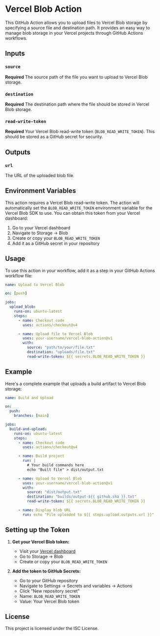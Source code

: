 # Vercel Blob Action

This GitHub Action allows you to upload files to Vercel Blob storage by specifying a source file and destination path. It provides an easy way to manage blob storage in your Vercel projects through GitHub Actions workflows.

## Inputs

### `source`

**Required** The source path of the file you want to upload to Vercel Blob storage.

### `destination`

**Required** The destination path where the file should be stored in Vercel Blob storage.

### `read-write-token`

**Required** Your Vercel Blob read-write token (`BLOB_READ_WRITE_TOKEN`). This should be stored as a GitHub secret for security.

## Outputs

### `url`

The URL of the uploaded blob file.

## Environment Variables

This action requires a Vercel Blob read-write token. The action will automatically set the `BLOB_READ_WRITE_TOKEN` environment variable for the Vercel Blob SDK to use. You can obtain this token from your Vercel dashboard:

1. Go to your Vercel dashboard
2. Navigate to Storage → Blob
3. Create or copy your `BLOB_READ_WRITE_TOKEN`
4. Add it as a GitHub secret in your repository

## Usage

To use this action in your workflow, add it as a step in your GitHub Actions workflow file:

```yaml
name: Upload to Vercel Blob

on: [push]

jobs:
  upload_blob:
    runs-on: ubuntu-latest
    steps:
      - name: Checkout code
        uses: actions/checkout@v4

      - name: Upload file to Vercel Blob
        uses: your-username/vercel-blob-action@v1
        with:
          source: "path/to/your/file.txt"
          destination: "uploads/file.txt"
          read-write-token: ${{ secrets.BLOB_READ_WRITE_TOKEN }}
```

## Example

Here's a complete example that uploads a build artifact to Vercel Blob storage:

```yaml
name: Build and Upload

on:
  push:
    branches: [main]

jobs:
  build-and-upload:
    runs-on: ubuntu-latest
    steps:
      - name: Checkout code
        uses: actions/checkout@v4

      - name: Build project
        run: |
          # Your build commands here
          echo "Built file" > dist/output.txt

      - name: Upload to Vercel Blob
        uses: your-username/vercel-blob-action@v1
        with:
          source: "dist/output.txt"
          destination: "builds/output-${{ github.sha }}.txt"
          read-write-token: ${{ secrets.BLOB_READ_WRITE_TOKEN }}

      - name: Display blob URL
        run: echo "File uploaded to ${{ steps.upload.outputs.url }}"
```

## Setting up the Token

1. **Get your Vercel Blob token:**

   - Visit your [Vercel dashboard](https://vercel.com/dashboard)
   - Go to Storage → Blob
   - Create or copy your `BLOB_READ_WRITE_TOKEN`

2. **Add the token to GitHub Secrets:**
   - Go to your GitHub repository
   - Navigate to Settings → Secrets and variables → Actions
   - Click "New repository secret"
   - Name: `BLOB_READ_WRITE_TOKEN`
   - Value: Your Vercel Blob token

## License

This project is licensed under the ISC License.
